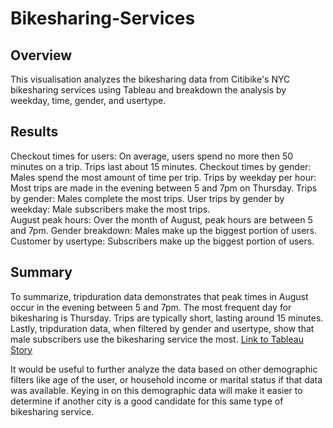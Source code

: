 # Bikesharing-Services
## Overview

This visualisation analyzes the bikesharing data from Citibike's NYC bikesharing services using Tableau and breakdown the analysis by weekday, time, gender, and usertype. 

## Results

Checkout times for users: On average, users spend no more then 50 minutes on a trip. Trips last about 15 minutes.
Checkout times by gender: Males spend the most amount of time per trip. 
Trips by weekday per hour: Most trips are made in the evening between 5 and 7pm on Thursday. 
Trips by gender: Males complete the most trips. 
User trips by gender by weekday: Male subscribers make the most trips.  
August peak hours: Over the month of August, peak hours are between 5 and 7pm. 
Gender breakdown: Males make up the biggest portion of users. 
Customer by usertype: Subscribers make up the biggest portion of users. 

## Summary 

To summarize, tripduration data demonstrates that peak times in August occur in the evening between 5 and 7pm. The most frequent day for bikesharing is Thursday. Trips are typically short, lasting around 15 minutes. Lastly, tripduration data, when filtered by gender and usertype, show that male subscribers use the bikesharing service the most. [Link to Tableau Story](https://public.tableau.com/app/profile/amairani.rosario/viz/Citibike-bikesharing/PeakTimesbyCustomerBreakdown?publish=yes)

It would be useful to further analyze the data based on other demographic filters like age of the user, or household income or marital status if that data was available. Keying in on this demographic data will make it easier to determine if another city is a good candidate for this same type of bikesharing service. 